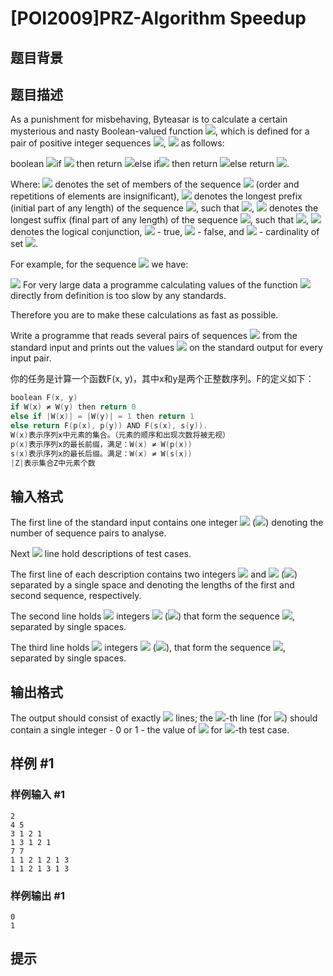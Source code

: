 # [POI2009]PRZ-Algorithm Speedup

## 题目背景



## 题目描述

As a punishment for misbehaving, Byteasar is to calculate a certain mysterious and nasty Boolean-valued function ![](http://main.edu.pl/images/OI16/prz-en-tex.1.png), which is defined for a pair of positive integer sequences ![](http://main.edu.pl/images/OI16/prz-en-tex.2.png), ![](http://main.edu.pl/images/OI16/prz-en-tex.3.png) as follows:

boolean ![](http://main.edu.pl/images/OI16/prz-en-tex.4.png)if ![](http://main.edu.pl/images/OI16/prz-en-tex.5.png) then return ![](http://main.edu.pl/images/OI16/prz-en-tex.6.png)else if![](http://main.edu.pl/images/OI16/prz-en-tex.7.png) then return ![](http://main.edu.pl/images/OI16/prz-en-tex.8.png)else return ![](http://main.edu.pl/images/OI16/prz-en-tex.9.png).

Where:
![](http://main.edu.pl/images/OI16/prz-en-tex.10.png) denotes the set of members of the sequence ![](http://main.edu.pl/images/OI16/prz-en-tex.11.png)      (order and repetitions of elements are insignificant),              ![](http://main.edu.pl/images/OI16/prz-en-tex.12.png) denotes the longest prefix (initial part of any length) of the sequence ![](http://main.edu.pl/images/OI16/prz-en-tex.13.png),      such that ![](http://main.edu.pl/images/OI16/prz-en-tex.14.png),         ![](http://main.edu.pl/images/OI16/prz-en-tex.15.png) denotes the longest suffix (final part of any length) of the sequence ![](http://main.edu.pl/images/OI16/prz-en-tex.16.png),      such that ![](http://main.edu.pl/images/OI16/prz-en-tex.17.png),         ![](http://main.edu.pl/images/OI16/prz-en-tex.18.png) denotes the logical conjunction, ![](http://main.edu.pl/images/OI16/prz-en-tex.19.png) - true, ![](http://main.edu.pl/images/OI16/prz-en-tex.20.png) - false,      and ![](http://main.edu.pl/images/OI16/prz-en-tex.21.png) - cardinality of set ![](http://main.edu.pl/images/OI16/prz-en-tex.22.png).

For example, for the sequence ![](http://main.edu.pl/images/OI16/prz-en-tex.23.png) we have:

![](http://main.edu.pl/images/OI16/prz-en-tex.24.png)  For very large data a programme calculating values of the function ![](http://main.edu.pl/images/OI16/prz-en-tex.25.png) directly from definition is too  slow by any standards.

Therefore you are to make these calculations as fast as possible.

Write a programme that    reads several pairs of sequences ![](http://main.edu.pl/images/OI16/prz-en-tex.26.png) from the standard input and    prints out the values ![](http://main.edu.pl/images/OI16/prz-en-tex.27.png) on the standard output for every input pair.

你的任务是计算一个函数F(x, y)，其中x和y是两个正整数序列。F的定义如下：









```cpp
boolean F(x, y)
if W(x) ≠ W(y) then return 0
else if |W(x)| = |W(y)| = 1 then return 1
else return F(p(x), p(y)) AND F(s(x), s(y)).
W(x)表示序列x中元素的集合。（元素的顺序和出现次数将被无视）
p(x)表示序列x的最长前缀，满足：W(x) ≠ W(p(x))
s(x)表示序列x的最长后缀。满足：W(x) ≠ W(s(x))
|Z|表示集合Z中元素个数
```

## 输入格式

The first line of the standard input contains one integer ![](http://main.edu.pl/images/OI16/prz-en-tex.28.png) (![](http://main.edu.pl/images/OI16/prz-en-tex.29.png))    denoting the number of sequence pairs to analyse.

Next ![](http://main.edu.pl/images/OI16/prz-en-tex.30.png) line hold descriptions of test cases.

The first line of each description contains two integers ![](http://main.edu.pl/images/OI16/prz-en-tex.31.png) and ![](http://main.edu.pl/images/OI16/prz-en-tex.32.png)    (![](http://main.edu.pl/images/OI16/prz-en-tex.33.png)) separated by a single space and denoting    the lengths of the first and second sequence, respectively.

The second line holds ![](http://main.edu.pl/images/OI16/prz-en-tex.34.png) integers ![](http://main.edu.pl/images/OI16/prz-en-tex.35.png) (![](http://main.edu.pl/images/OI16/prz-en-tex.36.png))    that form the sequence ![](http://main.edu.pl/images/OI16/prz-en-tex.37.png), separated by single spaces.

The third line holds ![](http://main.edu.pl/images/OI16/prz-en-tex.38.png) integers ![](http://main.edu.pl/images/OI16/prz-en-tex.39.png) (![](http://main.edu.pl/images/OI16/prz-en-tex.40.png)),    that form the sequence ![](http://main.edu.pl/images/OI16/prz-en-tex.41.png), separated by single spaces.


## 输出格式

The output should consist of exactly ![](http://main.edu.pl/images/OI16/prz-en-tex.42.png) lines; the ![](http://main.edu.pl/images/OI16/prz-en-tex.43.png)-th line (for ![](http://main.edu.pl/images/OI16/prz-en-tex.44.png))    should contain a single integer - 0 or 1 -    the value of ![](http://main.edu.pl/images/OI16/prz-en-tex.45.png) for ![](http://main.edu.pl/images/OI16/prz-en-tex.46.png)-th test case.


## 样例 #1

### 样例输入 #1
```
2
4 5
3 1 2 1
1 3 1 2 1
7 7
1 1 2 1 2 1 3
1 1 2 1 3 1 3
```

### 样例输出 #1

```
0
1
```

## 提示


